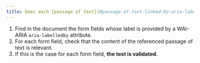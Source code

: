 ```yaml
---
title: Does each [passage of text](#passage-of-text-linked-by-aria-labelledby-or-aria-describedby) associated via the WAI-ARIA `aria-labelledby` attribute reveal the exact function of the [form input field](#form-input-field) with which it is associated?
---
```


1. Find in the document the form fields whose label is provided by a WAI-ARIA `aria-labelledby` attribute.
2. For each form field, check that the content of the referenced passage of text is relevant.
3. If this is the case for each form field, **the test is validated**.
